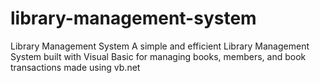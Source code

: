 # library-management-system
Library Management System A simple and efficient Library Management System built with Visual Basic for managing books, members, and book transactions made using vb.net
